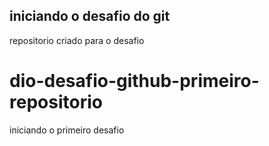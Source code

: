 ## iniciando o desafio do git
repositorio criado para o desafio

# dio-desafio-github-primeiro-repositorio
iniciando o primeiro desafio
